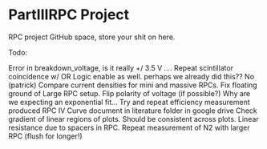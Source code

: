 # PartIIIRPC Project
RPC project GitHub space, store your shit on here.

Todo:

Error in breakdown_voltage, is it really +/ 3.5 V ….
Repeat scintillator coincidence w/ OR Logic enable as well. perhaps we already did this?? No (patrick)
Compare current densities for mini and massive RPCs.
Fix floating ground of Large RPC setup.
Flip polarity of voltage (if possible?)
Why are we expecting an exponential fit...
Try and repeat efficiency measurement produced RPC IV Curve document in literature folder in google drive
Check gradient of linear regions of plots. Should be consistent across plots. Linear resistance due to spacers in RPC.
Repeat measurement of N2 with larger RPC (flush for longer!)